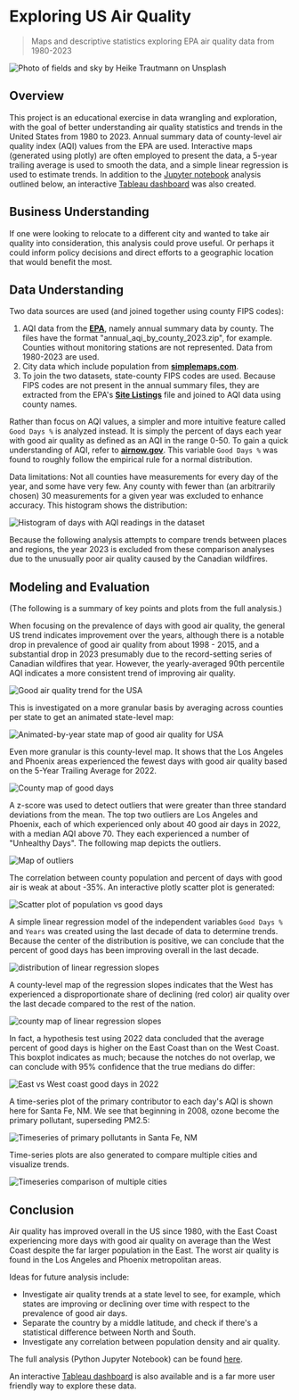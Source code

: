 # Exploring US Air Quality
> Maps and descriptive statistics exploring EPA air quality data from 1980-2023

![Photo of fields and sky by Heike Trautmann on Unsplash](images/field_and_sky.jpg)

## Overview
This project is an educational exercise in data wrangling and exploration, with the goal of better understanding air quality statistics and trends in the United States from 1980 to 2023. Annual summary data of county-level air quality index (AQI) values from the EPA are used. Interactive maps (generated using plotly) are often employed to present the data, a 5-year trailing average is used to smooth the data, and a simple linear regression is used to estimate trends. In addition to the [Jupyter notebook](https://nbviewer.org/github/jjhigginson/exploring-air-quality/blob/main/Exploring_AQI.ipynb) analysis outlined below, an interactive [Tableau dashboard](https://public.tableau.com/views/AirQualityintheU_S_/Dashboard?:language=en-US&:sid=&:redirect=auth&:display_count=n&:origin=viz_share_link) was also created.

## Business Understanding
If one were looking to relocate to a different city and wanted to take air quality into consideration, this analysis could prove useful. Or perhaps it could inform policy decisions and direct efforts to a geographic location that would benefit the most.

## Data Understanding
Two data sources are used (and joined together using county FIPS codes):
1. AQI data from the __[EPA](https://aqs.epa.gov/aqsweb/airdata/download_files.html)__, namely annual summary data by county. The files have the format "annual_aqi_by_county_2023.zip", for example. Counties without monitoring stations are not represented. Data from 1980-2023 are used.
2. City data which include population from __[simplemaps.com](https://simplemaps.com/data/us-cities)__.
3. To join the two datasets, state-county FIPS codes are used. Because FIPS codes are not present in the annual summary files, they are extracted from the EPA's __[Site Listings](https://aqs.epa.gov/aqsweb/airdata/aqs_sites.zip)__ file and joined to AQI data using county names.

Rather than focus on AQI values, a simpler and more intuitive feature called `Good Days %` is analyzed instead. It is simply the percent of days each year with good air quality as defined as an AQI in the range 0-50. To gain a quick understanding of AQI, refer to __[airnow.gov](https://www.airnow.gov/aqi/aqi-basics/)__. This variable `Good Days %` was found to roughly follow the empirical rule for a normal distribution.

Data limitations: Not all counties have measurements for every day of the year, and some have very few. Any county with fewer than (an arbitrarily chosen) 30 measurements for a given year was excluded to enhance accuracy. This histogram shows the distribution:

![Histogram of days with AQI readings in the dataset](images/histogram_number_of_days.png)

Because the following analysis attempts to compare trends between places and regions, the year 2023 is excluded from these comparison analyses due to the unusually poor air quality caused by the Canadian wildfires.

## Modeling and Evaluation
(The following is a summary of key points and plots from the full analysis.) 

When focusing on the prevalence of days with good air quality, the general US trend indicates improvement over the years, although there is a notable drop in prevalence of good air quality from about 1998 - 2015, and a substantial drop in 2023 presumably due to the record-setting series of Canadian wildfires that year. However, the yearly-averaged 90th percentile AQI indicates a more consistent trend of improving air quality.

![Good air quality trend for the USA](images/US_trend.png)

This is investigated on a more granular basis by averaging across counties per state to get an animated state-level map:

![Animated-by-year state map of good air quality for USA](images/state_map_2022.png)

Even more granular is this county-level map. It shows that the Los Angeles and Phoenix areas experienced the fewest days with good air quality based on the 5-Year Trailing Average for 2022.

![County map of good days](images/good_days_map.png)

A z-score was used to detect outliers that were greater than three standard deviations from the mean. The top two outliers are Los Angeles and Phoenix, each of which experienced only about 40 good air days in 2022, with a median AQI above 70. They each experienced a number of "Unhealthy Days". The following map depicts the outliers.

![Map of outliers](images/outliers_map.png)

The correlation between county population and percent of days with good air is weak at about -35%. An interactive plotly scatter plot is generated: 

![Scatter plot of population vs good days](images/population_vs_good_days_scatter.png)

A simple linear regression model of the independent variables `Good Days %` and `Years` was created using the last decade of data to determine trends. Because the center of the distribution is positive, we can conclude that the percent of good days has been improving overall in the last decade.

![distribution of linear regression slopes](images/lin_reg_slope_distribution.png)

A county-level map of the regression slopes indicates that the West has experienced a disproportionate share of declining (red color) air quality over the last decade compared to the rest of the nation.

![county map of linear regression slopes](images/lin_reg_slope_map.png)

In fact, a hypothesis test using 2022 data concluded that the average percent of good days is higher on the East Coast than on the West Coast. This boxplot indicates as much; because the notches do not overlap, we can conclude with 95% confidence that the true medians do differ:

![East vs West coast good days in 2022](images/E_vs_W_boxplot.png)

A time-series plot of the primary contributor to each day's AQI is shown here for Santa Fe, NM. We see that beginning in 2008, ozone become the primary pollutant, superseding PM2.5:

![Timeseries of primary pollutants in Santa Fe, NM](images/primary_pollutants_santa_fe.png)

Time-series plots are also generated to compare multiple cities and visualize trends.

![Timeseries comparison of multiple cities](images/compare_cities.png)

## Conclusion
Air quality has improved overall in the US since 1980, with the East Coast experiencing more days with good air quality on average than the West Coast despite the far larger population in the East. The worst air quality is found in the Los Angeles and Phoenix metropolitan areas.

Ideas for future analysis include: 
- Investigate air quality trends at a state level to see, for example, which states are improving or declining over time with respect to the prevalence of good air days.
- Separate the country by a middle latitude, and check if there's a statistical difference between North and South.
- Investigate any correlation between population density and air quality.

The full analysis (Python Jupyter Notebook) can be found [here](https://nbviewer.org/github/jjhigginson/exploring-air-quality/blob/main/Exploring_AQI.ipynb).

An interactive [Tableau dashboard](https://public.tableau.com/views/AirQualityintheU_S_/Dashboard?:language=en-US&:sid=&:redirect=auth&:display_count=n&:origin=viz_share_link) is also available and is a far more user friendly way to explore these data.
